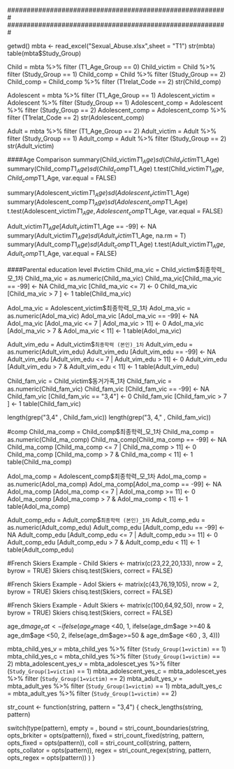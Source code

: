 #########################################################
#########################################################

getwd()
mbta <- read_excel("Sexual_Abuse.xlsx",sheet = "T1")
str(mbta)
table(mbta$Study_Group)

Child = mbta %>% filter (T1_Age_Group == 0)
Child_victim = Child %>% filter (Study_Group == 1)
Child_comp = Child %>% filter (Study_Group == 2)
Child_comp = Child_comp %>% filter (T1relat_Code == 2)
str(Child_comp)

Adolescent = mbta %>% filter (T1_Age_Group == 1)
Adolescent_victim = Adolescent  %>% filter (Study_Group == 1)
Adolescent_comp = Adolescent  %>% filter (Study_Group == 2)
Adolescent_comp = Adolescent_comp  %>% filter (T1relat_Code == 2)
str(Adolescent_comp)

Adult = mbta %>% filter (T1_Age_Group == 2)
Adult_victim = Adult  %>% filter (Study_Group == 1)
Adult_comp = Adult  %>% filter (Study_Group == 2)
str(Adult_victim)


####Age Comparison
summary(Child_victim$T1_Age)
sd(Child_victim$T1_Age)
summary(Child_comp$T1_Age)
sd(Child_comp$T1_Age)
t.test(Child_victim$T1_Age, Child_comp$T1_Age, var.equal = FALSE)

summary(Adolescent_victim$T1_Age)
sd(Adolescent_victim$T1_Age)
summary(Adolescent_comp$T1_Age)
sd(Adolescent_comp$T1_Age)
t.test(Adolescent_victim$T1_Age, Adolescent_comp$T1_Age, var.equal = FALSE)

Adult_victim$T1_Age [Adult_victim$T1_Age == -99] <- NA
summary(Adult_victim$T1_Age)
sd(Adult_victim$T1_Age, na.rm = T)
summary(Adult_comp$T1_Age)
sd(Adult_comp$T1_Age)
t.test(Adult_victim$T1_Age, Adult_comp$T1_Age, var.equal = FALSE)

####Parental education level
#victim
Child_ma_vic = Child_victim$최종학력_모_1차
Child_ma_vic = as.numeric(Child_ma_vic)
Child_ma_vic[Child_ma_vic == -99] <- NA
Child_ma_vic [Child_ma_vic <= 7] <- 0
Child_ma_vic [Child_ma_vic > 7 ] <- 1
table(Child_ma_vic)

Adol_ma_vic = Adolescent_victim$최종학력_모_1차
Adol_ma_vic = as.numeric(Adol_ma_vic)
Adol_ma_vic [Adol_ma_vic == -99] <- NA
Adol_ma_vic [Adol_ma_vic <= 7 | Adol_ma_vic > 11] <- 0
Adol_ma_vic [Adol_ma_vic > 7 & Adol_ma_vic < 11] <- 1
table(Adol_ma_vic)

Adult_vim_edu = Adult_victim$`최종학력 (본인)_1차`
Adult_vim_edu = as.numeric(Adult_vim_edu)
Adult_vim_edu [Adult_vim_edu == -99] <- NA
Adult_vim_edu [Adult_vim_edu <= 7 | Adult_vim_edu > 11] <- 0
Adult_vim_edu [Adult_vim_edu > 7 & Adult_vim_edu < 11] <- 1
table(Adult_vim_edu)

Child_fam_vic = Child_victim$동거가족_1차
Child_fam_vic = as.numeric(Child_fam_vic)
Child_fam_vic [Child_fam_vic == -99] <- NA
Child_fam_vic [Child_fam_vic == "3,4"] <- 0
Child_fam_vic [Child_fam_vic > 7 ] <- 1
table(Child_fam_vic)

length(grep("3,4" , Child_fam_vic))
length(grep("3, 4," , Child_fam_vic))


#comp
Child_ma_comp = Child_comp$최종학력_모_1차
Child_ma_comp = as.numeric(Child_ma_comp)
Child_ma_comp[Child_ma_comp == -99] <- NA
Child_ma_comp [Child_ma_comp <= 7 | Child_ma_comp > 11] <- 0
Child_ma_comp [Child_ma_comp > 7 & Child_ma_comp < 11] <- 1
table(Child_ma_comp)

Adol_ma_comp = Adolescent_comp$최종학력_모_1차
Adol_ma_comp = as.numeric(Adol_ma_comp)
Adol_ma_comp[Adol_ma_comp == -99] <- NA
Adol_ma_comp [Adol_ma_comp <= 7 | Adol_ma_comp >= 11] <- 0
Adol_ma_comp [Adol_ma_comp > 7 & Adol_ma_comp < 11] <- 1
table(Adol_ma_comp)

Adult_comp_edu = Adult_comp$`최종학력 (본인)_1차`
Adult_comp_edu = as.numeric(Adult_comp_edu)
Adult_comp_edu [Adult_comp_edu == -99] <- NA
Adult_comp_edu [Adult_comp_edu <= 7 | Adult_comp_edu >= 11] <- 0
Adult_comp_edu [Adult_comp_edu > 7 & Adult_comp_edu < 11] <- 1
table(Adult_comp_edu)

#French Skiers Example - Child
Skiers <- matrix(c(23,22,20,133), nrow = 2, byrow = TRUE)
Skiers
chisq.test(Skiers, correct = FALSE)

#French Skiers Example - Adol
Skiers <- matrix(c(43,76,19,105), nrow = 2, byrow = TRUE)
Skiers
chisq.test(Skiers, correct = FALSE)

#French Skiers Example - Adult
Skiers <- matrix(c(100,64,92,50), nrow = 2, byrow = TRUE)
Skiers
chisq.test(Skiers, correct = FALSE)





age_dm$age_cat <- ifelse(age_dm$age <40, 1, 
                         ifelse(age_dm$age >=40 & age_dm$age <50, 2,
                                ifelse(age_dm$age>=50 & age_dm$age <60 , 3, 4)))

mbta_child_yes_v = mbta_child_yes  %>% filter (`Study_Group(1=victim)` == 1)
mbta_child_yes_c = mbta_child_yes  %>% filter (`Study_Group(1=victim)` == 2)
mbta_adolescent_yes_v = mbta_adolescet_yes  %>% filter (`Study_Group(1=victim)` == 1)
mbta_adolescent_yes_c = mbta_adolescet_yes %>% filter (`Study_Group(1=victim)` == 2)
mbta_adult_yes_v = mbta_adult_yes %>% filter (`Study_Group(1=victim)` == 1)
mbta_adult_yes_c = mbta_adult_yes %>% filter (`Study_Group(1=victim)` == 2)


str_count <- function(string, pattern = "3,4") {
  check_lengths(string, pattern)
  
  switch(type(pattern),
         empty = ,
         bound = stri_count_boundaries(string, opts_brkiter = opts(pattern)),
         fixed = stri_count_fixed(string, pattern, opts_fixed = opts(pattern)),
         coll  = stri_count_coll(string, pattern, opts_collator = opts(pattern)),
         regex = stri_count_regex(string, pattern, opts_regex = opts(pattern))
  )
}

